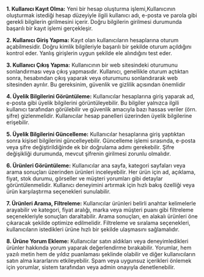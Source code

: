**1. Kullanıcı Kayıt Olma:** Yeni bir hesap oluşturma işlemi,Kullanıcının oluşturmak istediği hesap düzeyiyle ilgili  kullanıcı adı, e-posta ve parola gibi gerekli bilgilerin girilmesini içerir. Doğru bilgilerin girilmesi durumunda başarılı bir kayıt işlemi gerçekleşir. 

**2. Kullanıcı Giriş Yapma:** 
Kayıt olan kullanıcıların hesaplarına oturum açabilmesidir.
Doğru kimlik bilgileriyle başarılı bir şekilde oturum açıldığını kontrol eder.
Yanlış girişlerin uygun şekilde ele alındığını test eder.


**3. Kullanıcı Çıkış Yapma:** Kullanıcının bir web sitesindeki oturumunu sonlandırması veya çıkış yapmasıdır. Kullanıcı, genellikle oturum açtıktan sonra, hesabından çıkış yaparak veya oturumunu sonlandırarak web sitesinden ayrılır. Bu gereksinim, güvenlik ve gizlilik açısından önemlidir


**4. Üyelik Bilgilerini Görüntüleme:** Kullanıcılar hesaplarına giriş yaparak ad, e-posta gibi üyelik bilgilerini görüntüleyebilir. Bu bilgiler yalnızca ilgili kullanıcı tarafından görülebilir ve güvenlik amacıyla bazı hassas veriler (örn. şifre) gizlenmelidir. Kullanıcılar hesap panelleri üzerinden üyelik bilgilerine erişebilir.


**5. Üyelik Bilgilerini Güncelleme:** Kullanıcılar hesaplarına giriş yaptıktan sonra kişisel bilgilerini güncelleyebilir. Güncelleme işlemi sırasında, e-posta veya şifre değiştirildiğinde ek bir doğrulama adımı gerekebilir. Şifre değişikliği durumunda, mevcut şifrenin girilmesi zorunlu olmalıdır.


**6. Ürünleri Görüntüleme:** Kullanıcılar ana sayfa, kategori sayfaları veya arama sonuçları üzerinden ürünleri inceleyebilir. Her ürün için ad, açıklama, fiyat, stok durumu, görseller ve müşteri yorumları gibi detaylar görüntülenmelidir. Kullanıcı deneyimini artırmak için hızlı bakış özelliği veya ürün karşılaştırma seçenekleri sunulabilir.


**7. Ürünleri Arama, Filtreleme:** Kullanıcılar ürünleri belirli anahtar kelimelerle arayabilir ve kategori, fiyat aralığı, marka veya müşteri puanı gibi filtreleme seçenekleriyle sonuçları daraltabilir. Arama sonuçları, en alakalı ürünleri öne çıkaracak şekilde optimize edilmelidir. Filtreleme ve sıralama seçenekleri, kullanıcıların istedikleri ürüne hızlı bir şekilde ulaşmasını sağlamalıdır.


**8. Ürüne Yorum Ekleme:** Kullanıcılar satın aldıkları veya deneyimledikleri ürünler hakkında yorum yaparak değerlendirme bırakabilir. Yorumlar, hem yazılı metin hem de yıldız puanlaması şeklinde olabilir ve diğer kullanıcıların satın alma kararlarını etkileyebilir. Spam veya uygunsuz içerikleri önlemek için yorumlar, sistem tarafından veya admin onayıyla denetlenebilir.

